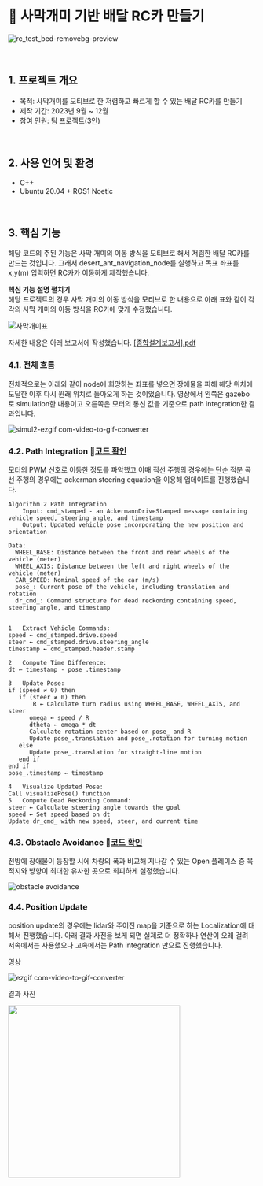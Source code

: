 # :pushpin: 사막개미 기반 배달 RC카 만들기 
![rc_test_bed-removebg-preview](https://github.com/Poodlee/readme-test-/assets/81359054/b09750d4-bb31-424d-afce-8b6a205e3326)


</br>

## 1. 프로젝트 개요
- 목적: 사막개미를 모티브로 한 저렴하고 빠르게 할 수 있는 배달 RC카를 만들기
- 제작 기간: 2023년 9월 ~ 12월
- 참여 인원: 팀 프로젝트(3인)

</br>

## 2. 사용 언어 및 환경 
  - C++
  - Ubuntu 20.04 + ROS1 Noetic 

</br>

## 3. 핵심 기능
해당 코드의 주된 기능은 사막 개미의 이동 방식을 모티브로 해서 저렴한 배달 RC카를 만드는 것입니다.
그래서 desert_ant_navigation_node를 실행하고 목표 좌표를 x,y(m) 입력하면 RC카가 이동하게 제작했습니다. 


<summary><b>핵심 기능 설명 펼치기</b></summary>
<div markdown="1">
해당 프로젝트의 경우 사막 개미의 이동 방식을 모티브로 한 내용으로 아래 표와 같이 각각의 사막 개미의 이동 방식을 RC카에 맞게 수정했습니다.

![사막개미표](https://github.com/Poodlee/readme-test-/assets/81359054/777d1b8d-9d5f-4082-b09e-bc18259692db)


자세한 내용은 아래 보고서에 작성했습니다.
[[종합설계보고서].pdf](https://github.com/Poodlee/readme-test-/files/14969347/default.pdf)

### 4.1. 전체 흐름
전체적으로는 아래와 같이 node에 희망하는 좌표를 넣으면 장애물을 피해 해당 위치에 도달한 이후 다시 원래 위치로 돌아오게 하는 것이었습니다.
영상에서 왼쪽은 gazebo로 simulation한 내용이고 오른쪽은 모터의 통신 값을 기준으로 path integration한 결과입니다. 

![simul2-ezgif com-video-to-gif-converter](https://github.com/Poodlee/readme-test-/assets/81359054/3230fc5b-09b6-496b-bb02-e3df24dbf686)



### 4.2. Path Integration 📍[코드 확인](https://github.com/Poodlee/EEE4610_finals/blob/main/catkin_ws/src/desert_ant_navigation_node.cpp#L324)
모터의 PWM 신호로 이동한 정도를 파악했고 이때 직선 주행의 경우에는 단순 적분 곡선 주행의 경우에는 ackerman steering equation을 이용해 업데이트를 진행했습니다.  
```
Algorithm 2 Path Integration
	Input: cmd_stamped - an AckermannDriveStamped message containing vehicle speed, steering angle, and timestamp
	Output: Updated vehicle pose incorporating the new position and orientation

Data:
  WHEEL_BASE: Distance between the front and rear wheels of the vehicle (meter)
  WHEEL_AXIS: Distance between the left and right wheels of the vehicle (meter)
  CAR_SPEED: Nominal speed of the car (m/s)
  pose_: Current pose of the vehicle, including translation and rotation
  dr_cmd_: Command structure for dead reckoning containing speed, steering angle, and timestamp


1	Extract Vehicle Commands:
speed ← cmd_stamped.drive.speed
steer ← cmd_stamped.drive.steering_angle
timestamp ← cmd_stamped.header.stamp

2	Compute Time Difference:
dt ← timestamp - pose_.timestamp

3	Update Pose:
if (speed ≠ 0) then
   if (steer ≠ 0) then
       R ← Calculate turn radius using WHEEL_BASE, WHEEL_AXIS, and steer
      omega ← speed / R
      dtheta ← omega * dt
      Calculate rotation center based on pose_ and R
      Update pose_.translation and pose_.rotation for turning motion
   else
      Update pose_.translation for straight-line motion
   end if
end if
pose_.timestamp ← timestamp

4	Visualize Updated Pose:
Call visualizePose() function
5	Compute Dead Reckoning Command:
steer ← Calculate steering angle towards the goal
speed ← Set speed based on dt
Update dr_cmd_ with new speed, steer, and current time

```

### 4.3. Obstacle Avoidance 📍[코드 확인](https://github.com/Poodlee/EEE4610_finals/blob/main/catkin_ws/src/desert_ant_navigation_node.cpp#L362)
전방에 장애물이 등장할 시에 차량의 폭과 비교해 지나갈 수 있는 Open 플레이스 중 목적지와 방향이 최대한 유사한 곳으로 회피하게 설정했습니다. 

![obstacle avoidance](https://github.com/Poodlee/readme-test-/assets/81359054/99d7aafa-3192-4c6e-96ca-f809d69cf7c6)



### 4.4. Position Update 
position update의 경우에는 lidar와 주어진 map을 기준으로 하는 Localization에 대해서 진행했습니다. 아래 결과 사진을 보게 되면 실제로 더 정확하나 연산이 오래 걸려 저속에서는 사용했으나 고속에서는 Path integration 만으로 진행했습니다. 

영상

![ezgif com-video-to-gif-converter](https://github.com/Poodlee/readme-test-/assets/81359054/64d5514e-856e-44ee-9422-a3534d3df85b)

결과 사진

<img src="https://github.com/Poodlee/readme-test-/assets/81359054/cfa36979-744c-4766-b707-80de191726e0" width="350" height="350"/>


</div>


</br>
